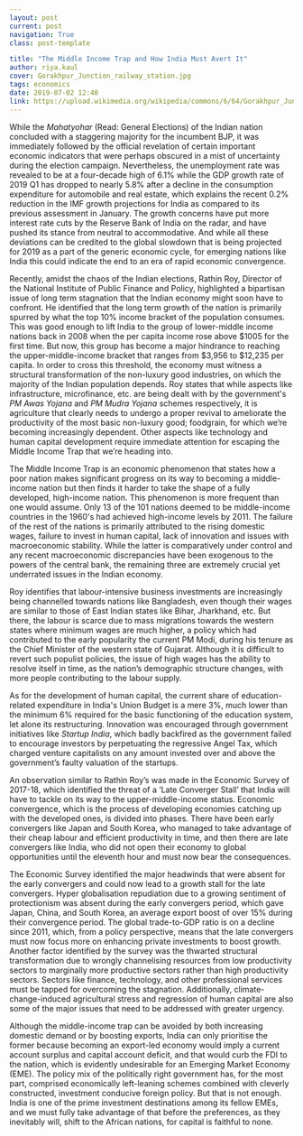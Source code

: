 ```yaml
---
layout: post
current: post
navigation: True
class: post-template

title: "The Middle Income Trap and How India Must Avert It"
author: riya.kaul
cover: Gorakhpur_Junction_railway_station.jpg
tags: economics
date: 2019-07-02 12:40
link: https://upload.wikimedia.org/wikipedia/commons/6/64/Gorakhpur_Junction_railway_station.jpg
---
```

While the *Mahatyohar* (Read: General Elections) of the Indian nation concluded
with a staggering majority for the incumbent BJP, it was immediately followed by
the official revelation of certain important economic indicators that were
perhaps obscured in a mist of uncertainty during the election campaign.
Nevertheless, the unemployment rate was revealed to be at a four-decade high of
6.1% while the GDP growth rate of 2019 Q1 has dropped to nearly 5.8% after a
decline in the consumption expenditure for automobile and real estate, which
explains the recent 0.2% reduction in the IMF growth projections for India as
compared to its previous assessment in January. The growth concerns have put
more interest rate cuts by the Reserve Bank of India on the radar, and have
pushed its stance from neutral to accommodative. And while all these deviations
can be credited to the global slowdown that is being projected for 2019 as a
part of the generic economic cycle, for emerging nations like India this could
indicate the end to an era of rapid economic convergence.

Recently, amidst the chaos of the Indian elections, Rathin Roy, Director of the
National Institute of Public Finance and Policy, highlighted a bipartisan issue
of long term stagnation that the Indian economy might soon have to confront. He
identified that the long term growth of the nation is primarily spurred by what
the top 10% income bracket of the population consumes. This was good enough to
lift India to the group of lower-middle income nations back in 2008 when the per
capita income rose above \$1005 for the first time. But now, this group has
become a major hindrance to reaching the upper-middle-income bracket that ranges
from \$3,956 to \$12,235 per capita. In order to cross this threshold, the
economy must witness a structural transformation of the non-luxury good
industries, on which the majority of the Indian population depends. Roy states
that while aspects like infrastructure, microfinance, etc. are being dealt with
by the government's *PM Awas Yojana* and *PM Mudra Yojana* schemes respectively,
it is agriculture that clearly needs to undergo a proper revival to ameliorate
the productivity of the most basic non-luxury good; foodgrain, for which we’re
becoming increasingly dependent. Other aspects like technology and human capital
development require immediate attention for escaping the Middle Income Trap that
we’re heading into. 

The Middle Income Trap is an economic phenomenon that states how a poor nation
makes significant progress on its way to becoming a middle-income nation but
then finds it harder to take the shape of a fully developed, high-income nation.
This phenomenon is more frequent than one would assume. Only 13 of the 101
nations deemed to be middle-income countries in the 1960's had achieved
high-income levels by 2011. The failure of the rest of the nations is primarily
attributed to the rising domestic wages, failure to invest in human capital,
lack of innovation and issues with macroeconomic stability. While the latter is
comparatively under control and any recent macroeconomic discrepancies have been
exogenous to the powers of the central bank, the remaining three are extremely
crucial yet underrated issues in the Indian economy. 

Roy identifies that labour-intensive business investments are increasingly being
channelled towards nations like Bangladesh, even though their wages are similar
to those of East Indian states like Bihar, Jharkhand, etc. But there, the labour
is scarce due to mass migrations towards the western states where minimum wages
are much higher, a policy which had contributed to the early popularity the
current PM Modi, during his tenure as the Chief Minister of the western state of
Gujarat. Although it is difficult to revert such populist policies, the issue of
high wages has the ability to resolve itself in time, as the nation’s
demographic structure changes, with more people contributing to the labour
supply. 

As for the development of human capital, the current share of education-related
expenditure in India's Union Budget is a mere 3%, much lower than the minimum 6%
required for the basic functioning of the education system, let alone its
restructuring. Innovation was encouraged through government initiatives like
*Startup India*, which badly backfired as the government failed to encourage
investors by perpetuating the regressive Angel Tax, which charged venture
capitalists on any amount invested over and above the government’s faulty
valuation of the startups. 

An observation similar to Rathin Roy’s was made in the Economic Survey of
2017-18, which identified the threat of a ‘Late Converger Stall’ that India will
have to tackle on its way to the upper-middle-income status. Economic
convergence, which is the process of developing economies catching up with the
developed ones, is divided into phases. There have been early convergers like
Japan and South Korea, who managed to take advantage of their cheap labour and
efficient productivity in time, and then there are late convergers like India,
who did not open their economy to global opportunities until the eleventh hour
and must now bear the consequences. 

The Economic Survey identified the major headwinds that were absent for the
early convergers and could now lead to a growth stall for the late convergers.
Hyper globalisation repudiation due to a growing sentiment of protectionism was
absent during the early convergers period, which gave Japan, China, and South
Korea, an average export boost of over 15% during their convergence period. The
global trade-to-GDP ratio is on a decline since 2011, which, from a policy
perspective, means that the late convergers must now focus more on enhancing
private investments to boost growth. Another factor identified by the survey was
the thwarted structural transformation due to wrongly channelising resources
from low productivity sectors to marginally more productive sectors rather than
high productivity sectors. Sectors like finance, technology, and other
professional services must be tapped for overcoming the stagnation.
Additionally, climate-change-induced agricultural stress and regression of human
capital are also some of the major issues that need to be addressed with greater
urgency.

Although the middle-income trap can be avoided by both increasing domestic
demand or by boosting exports, India can only prioritise the former because
becoming an export-led economy would imply a current account surplus and capital
account deficit, and that would curb the FDI to the nation, which is evidently
undesirable for an Emerging Market Economy (EME). The policy mix of the
politically right government has, for the most part, comprised economically
left-leaning schemes combined with cleverly constructed, investment conducive
foreign policy. But that is not enough. India is one of the prime investment
destinations among its fellow EMEs, and we must fully take advantage of that
before the preferences, as they inevitably will, shift to the African nations,
for capital is faithful to none.
